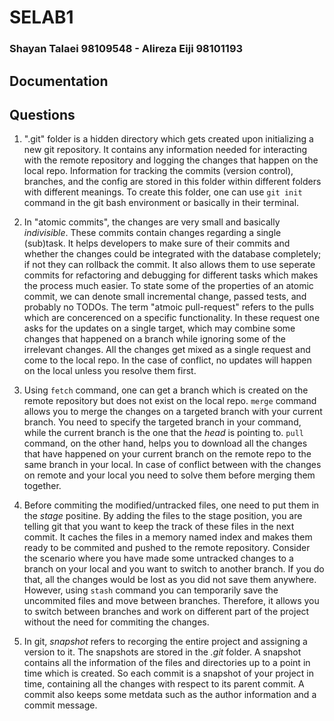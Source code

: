 # SELAB1
### Shayan Talaei 98109548 - Alireza Eiji 98101193

## Documentation

## Questions
1. ".git" folder is a hidden directory which gets created upon initializing a new git repository. It contains any information needed for interacting with the remote repository and logging the changes that happen on the local repo. Information for tracking the commits (version control), branches, and the config are stored in this folder within different folders with different meanings.
To create this folder, one can use `git init` command in the git bash environment or basically in their terminal.

2. In "atomic commits", the changes are very small and basically *indivisible*. These commits contain changes regarding a single (sub)task. It helps developers to make sure of their commits and whether the changes could be integrated with the database completely; if not they can rollback the commit. It also allows them to use seperate commits for refactoring and debugging for different tasks which makes the process much easier. To state some of the properties of an atomic commit, we can denote small incremental change, passed tests, and probably no TODOs.
The term "atmoic pull-request" refers to the pulls which are concerenced on a specific functionality. In these request one asks for the updates on a single target, which may combine some changes that happened on a branch while ignoring some of the irrelevant changes. All the changes get mixed as a single request and come to the local repo. In the case of conflict, no updates will happen on the local unless you resolve them first. 

3. Using `fetch` command, one can get a branch which is created on the remote repository but does not exist on the local repo. `merge` command allows you to merge the changes on a targeted branch with your current branch. You need to specify the targeted branch in your command, while the current branch is the one that the *head* is pointing to. `pull` command, on the other hand, helps you to download all the changes that have happened on your current branch on the remote repo to the same branch in your local. In case of conflict between with the changes on remote and your local you need to solve them before merging them together. 

5. Before commiting the modified/untracked files, one need to put them in the *stage* positine. By adding the files to the stage position, you are telling git that you want to keep the track of these files in the next commit. It caches the files in a memory named index and makes them ready to be commited and pushed to the remote repository.
Consider the scenario where you have made some untracked changes to a branch on your local and you want to switch to another branch. If you do that, all the changes would be lost as you did not save them anywhere. However, using `stash` command you can temporarily save the uncommited files and move between branches. Therefore, it allows you to switch between branches and work on different part of the project without the need for commiting the changes.

6. In git, *snapshot* refers to recorging the entire project and assigning a version to it. The snapshots are stored in the *.git* folder. A snapshot contains all the information of the files and directories up to a point in time which is created. So each commit is a snapshot of your project in time, containing all the changes with respect to its parent commit. A commit also keeps some metdata such as the author information and a commit message.
